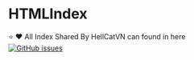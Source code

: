 # HTMLIndex
:star: :heart: All Index Shared By HellCatVN can found in here</br>
[![GitHub issues](https://img.shields.io/github/issues/HellCatVN/HTMLIndex.svg)](https://github.com/HellCatVN/HTMLIndex/issues)
